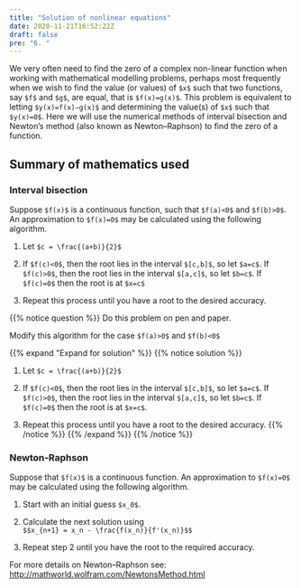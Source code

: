 ```yaml
---
title: "Solution of nonlinear equations"
date: 2020-11-21T16:52:22Z
draft: false
pre: "6. "
---
```



We very often need to find the zero of a complex non-linear function when working with mathematical modelling problems, perhaps most frequently when we wish to find the value (or values) of `$x$` such that two functions, say `$f$` and `$g$`, are equal, that is `$f(x)=g(x)$`. This problem is equivalent to letting `$y(x)=f(x)−g(x)$` and determining the value(s) of `$x$` such that `$y(x)=0$`. Here we will use the numerical methods of interval bisection and Newton’s method (also known as Newton–Raphson) to find the zero of a function.  


## Summary of mathematics used

### Interval bisection

Suppose `$f(x)$` is a continuous function, such that `$f(a)<0$` and `$f(b)>0$`. An approximation to `$f(x)=0$` may be calculated using the following algorithm.  

1. Let `$c = \frac{(a+b)}{2}$`  

2. If `$f(c)<0$`, then the root lies in the interval `$[c,b]$`, so let `$a=c$`. If `$f(c)>0$`, then the root lies in the interval `$[a,c]$`, so let `$b=c$`. If `$f(c)=0$` then the root is at `$x=c$`  
   
3. Repeat this process until you have a root to the desired accuracy.  

{{% notice question %}}
Do this problem on pen and paper.  

Modify this algorithm for the case `$f(a)>0$` and `$f(b)<0$`  

{{% expand "Expand for solution" %}}
{{% notice solution %}}
1. Let `$c = \frac{(a+b)}{2}$`  

2. If `$f(c)<0$`, then the root lies in the interval `$[c,b]$`, so let `$a=c$`. If `$f(c)>0$`, then the root lies in the interval `$[a,c]$`, so let `$b=c$`. If `$f(c)=0$` then the root is at `$x=c$`.  

3. Repeat this process until you have a root to the desired accuracy. 
{{% /notice %}}
{{% /expand %}}
{{% /notice %}}


### Newton-Raphson

Suppose that `$f(x)$` is a continuous function. An approximation to `$f(x)=0$` may be calculated using the following algorithm.  

1. Start with an initial guess `$x_0$`.  

2. Calculate the next solution using  
`$$x_{n+1} = x_n - \frac{f(x_n)}{f'(x_n)}$$`  

3. Repeat step 2 until you have the root to the required accuracy.  

For more details on Newton–Raphson see: http://mathworld.wolfram.com/NewtonsMethod.html
